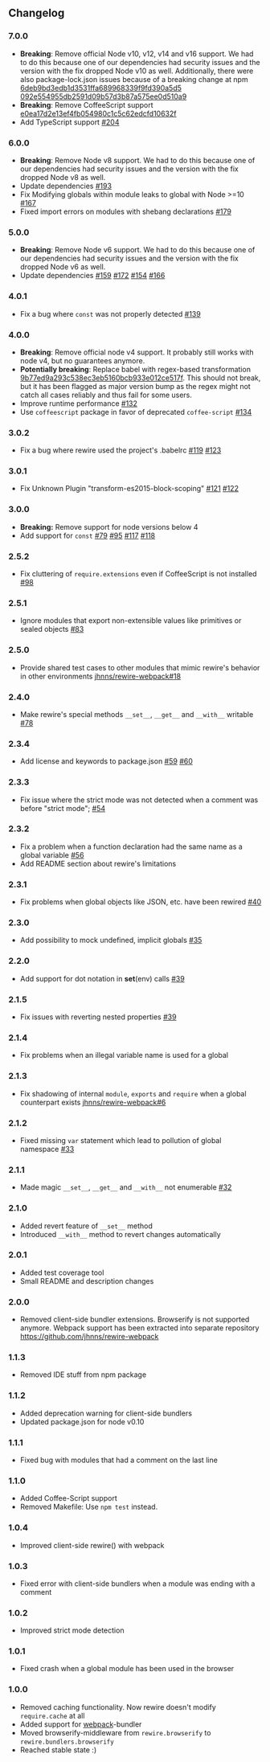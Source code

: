 Changelog
---------

### 7.0.0
- **Breaking**: Remove official Node v10, v12, v14 and v16 support. We had to do this because one of our dependencies had security issues and the version with the fix dropped Node v10 as well. Additionally, there were also package-lock.json issues because of a breaking change at npm [6deb9bd3edb1d3531ffa689968339f9fd390a5d5](https://github.com/jhnns/rewire/commit/6deb9bd3edb1d3531ffa689968339f9fd390a5d5) [092e554955db2591d09b57d3b87a575ee0d510a9](https://github.com/jhnns/rewire/commit/092e554955db2591d09b57d3b87a575ee0d510a9)
- **Breaking**: Remove CoffeeScript support [e0ea17d2e13ef4fb054980c1c5c62edcfd10632f](https://github.com/jhnns/rewire/commit/e0ea17d2e13ef4fb054980c1c5c62edcfd10632f)
- Add TypeScript support [#204](https://github.com/jhnns/rewire/pull/204)

### 6.0.0
- **Breaking**: Remove Node v8 support. We had to do this because one of our dependencies had security issues and the version with the fix dropped Node v8 as well.
- Update dependencies [#193](https://github.com/jhnns/rewire/issues/193)
- Fix Modifying globals within module leaks to global with Node >=10 [#167](https://github.com/jhnns/rewire/issues/167)
- Fixed import errors on modules with shebang declarations [#179](https://github.com/jhnns/rewire/pull/179)

### 5.0.0
- **Breaking**: Remove Node v6 support. We had to do this because one of our dependencies had security issues and the version with the fix dropped Node v6 as well.
- Update dependencies [#159](https://github.com/jhnns/rewire/pull/159) [#172](https://github.com/jhnns/rewire/issues/172) [#154](https://github.com/jhnns/rewire/issues/154) [#166](https://github.com/jhnns/rewire/issues/166)

### 4.0.1
- Fix a bug where `const` was not properly detected [#139](https://github.com/jhnns/rewire/pull/139)

### 4.0.0
- **Breaking**: Remove official node v4 support. It probably still works with node v4, but no guarantees anymore.
- **Potentially breaking**: Replace babel with regex-based transformation [9b77ed9a293c538ec3eb5160bcb933e012ce517f](https://github.com/jhnns/rewire/commit/9b77ed9a293c538ec3eb5160bcb933e012ce517f).
This should not break, but it has been flagged as major version bump as the regex might not catch all cases reliably and thus fail for some users.
- Improve runtime performance [#132](https://github.com/jhnns/rewire/issues/132)
- Use `coffeescript` package in favor of deprecated `coffee-script` [#134](https://github.com/jhnns/rewire/pull/134)

### 3.0.2
- Fix a bug where rewire used the project's .babelrc [#119](https://github.com/jhnns/rewire/issues/119) [#123](https://github.com/jhnns/rewire/pull/123)

### 3.0.1
- Fix Unknown Plugin "transform-es2015-block-scoping" [#121](https://github.com/jhnns/rewire/issues/121) [#122](https://github.com/jhnns/rewire/pull/122)

### 3.0.0
- **Breaking:** Remove support for node versions below 4
- Add support for `const` [#79](https://github.com/jhnns/rewire/issues/79) [#95](https://github.com/jhnns/rewire/issues/95) [#117](https://github.com/jhnns/rewire/pull/117) [#118](https://github.com/jhnns/rewire/pull/118)

### 2.5.2
- Fix cluttering of `require.extensions` even if CoffeeScript is not installed [#98](https://github.com/jhnns/rewire/pull/98)

### 2.5.1
- Ignore modules that export non-extensible values like primitives or sealed objects [#83](https://github.com/jhnns/rewire/pull/83)

### 2.5.0
- Provide shared test cases to other modules that mimic rewire's behavior in other environments [jhnns/rewire-webpack#18](https://github.com/jhnns/rewire-webpack/pull/18)

### 2.4.0
- Make rewire's special methods `__set__`, `__get__` and `__with__` writable [#78](https://github.com/jhnns/rewire/pull/78)

### 2.3.4
- Add license and keywords to package.json [#59](https://github.com/jhnns/rewire/issues/59) [#60](https://github.com/jhnns/rewire/issues/60)

### 2.3.3
- Fix issue where the strict mode was not detected when a comment was before "strict mode"; [#54](https://github.com/jhnns/rewire/issues/54)

### 2.3.2
- Fix a problem when a function declaration had the same name as a global variable [#56](https://github.com/jhnns/rewire/issues/56)
- Add README section about rewire's limitations

### 2.3.1
- Fix problems when global objects like JSON, etc. have been rewired [#40](https://github.com/jhnns/rewire/issues/40)

### 2.3.0
- Add possibility to mock undefined, implicit globals [#35](https://github.com/jhnns/rewire/issues/35)

### 2.2.0
- Add support for dot notation in __set__(env) calls [#39](https://github.com/jhnns/rewire/issues/39)

### 2.1.5
- Fix issues with reverting nested properties [#39](https://github.com/jhnns/rewire/issues/39)

### 2.1.4
- Fix problems when an illegal variable name is used for a global

### 2.1.3
- Fix shadowing of internal `module`, `exports` and `require` when a global counterpart exists [jhnns/rewire-webpack#6](https://github.com/jhnns/rewire-webpack/pull/6)

### 2.1.2
- Fixed missing `var` statement which lead to pollution of global namespace [#33](https://github.com/jhnns/rewire/pull/33)

### 2.1.1
- Made magic `__set__`, `__get__` and `__with__` not enumerable [#32](https://github.com/jhnns/rewire/pull/32)

### 2.1.0
- Added revert feature of `__set__` method
- Introduced `__with__` method to revert changes automatically

### 2.0.1
- Added test coverage tool
- Small README and description changes

### 2.0.0
- Removed client-side bundler extensions. Browserify is not supported anymore. Webpack support has been extracted
  into separate repository https://github.com/jhnns/rewire-webpack

### 1.1.3
- Removed IDE stuff from npm package

### 1.1.2
- Added deprecation warning for client-side bundlers
- Updated package.json for node v0.10

### 1.1.1
- Fixed bug with modules that had a comment on the last line

### 1.1.0
- Added Coffee-Script support
- Removed Makefile: Use `npm test` instead.

### 1.0.4
- Improved client-side rewire() with webpack

### 1.0.3
- Fixed error with client-side bundlers when a module was ending with a comment

### 1.0.2
- Improved strict mode detection

### 1.0.1
- Fixed crash when a global module has been used in the browser

### 1.0.0
- Removed caching functionality. Now rewire doesn't modify `require.cache` at all
- Added support for [webpack](https://github.com/webpack/webpack)-bundler
- Moved browserify-middleware from `rewire.browserify` to `rewire.bundlers.browserify`
- Reached stable state :)
